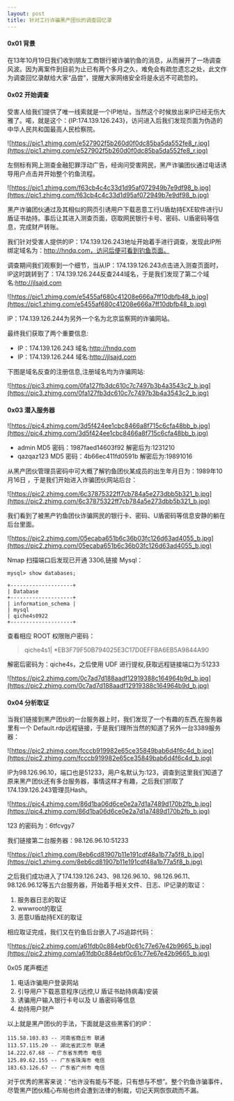 ```yaml
---
layout: post
title: 针对工行诈骗黑产团伙的调查回忆录
---
```

#### 0x01 背景

在13年10月19日我们收到朋友工商银行被诈骗钓鱼的消息，从而展开了一场调查风波。因为离案件到目前为止已有两个多月之久，难免会有疏忽遗忘之处，此文作为调查回忆录献给大家“品尝”，提醒大家网络安全将是永远不可疏忽的。

#### 0x02 开始调查

受害人给我们提供了唯一线索就是一个IP地址，当然这个时候放出来IP已经无伤大雅了。喏，就是这个：{IP:174.139.126.243}，访问进入后我们发现页面为伪造的中华人民共和国最高人民检察院。

![https://pic1.zhimg.com/e527902f5b260d0f0dc85ba5da552fe8_r.jpg](https://pic1.zhimg.com/e527902f5b260d0f0dc85ba5da552fe8_r.jpg)

左侧标有网上测查金融犯罪浮动广告，经询问受害网民，黑产诈骗团伙通过电话诱导用户点击并开始整个钓鱼流程。

![https://pic1.zhimg.com/f63cb4c4c33d1d95af072949b7e9df98_b.jpg](https://pic1.zhimg.com/f63cb4c4c33d1d95af072949b7e9df98_b.jpg)

黑产诈骗团伙通过及其相似的网页引诱用户下载恶意工行U盾劫持EXE软件进行U盾证书劫持。事后让其进入测查页面，窃取网民银行卡号、密码、U盾密码等信息，完成财产转账。

我们针对受害人提供的IP：174.139.126.243地址开始着手进行调查，发现此IP所绑定域名为：http://hndq.com，访问后便可看到钓鱼页面。

调查期间我们观察到一个细节，当从IP：174.139.126.243点击进入测查页面时，IP这时跳转到了：174.139.126.244反查244域名，于是我们发现了第二个域名:http://jlsajd.com

![https://pic1.zhimg.com/e5455af680c41208e666a7ff10dbfb48_b.jpg](https://pic1.zhimg.com/e5455af680c41208e666a7ff10dbfb48_b.jpg)

IP：174.139.126.244为另外一个名为北京监察网的诈骗网站。

最终我们获取了两个重要信息:

- IP：174.139.126.243 域名:http://hndq.com
- IP：174.139.126.244 域名:http://jlsajd.com

下图是域名反查的注册信息,注册域名均为诈骗网站:

![https://pic3.zhimg.com/0fa127fb3dc610c7c7497b3b4a3543c2_b.jpg](https://pic3.zhimg.com/0fa127fb3dc610c7c7497b3b4a3543c2_b.jpg)

#### 0x03 潜入服务器

![https://pic4.zhimg.com/3d5f424ee1cbc8466a8f715c6cfa48bb_b.jpg](https://pic4.zhimg.com/3d5f424ee1cbc8466a8f715c6cfa48bb_b.jpg)

- admin MD5 密码：1987faed14603f92 解密后为:1231210
- qazqaz123 MD5 密码：4b66ec411fd0591b 解密后为:19891016

从黑产团伙管理员密码中可大概了解钓鱼团伙某成员的出生年月日为：1989年10月16日 ，于是我们开始进入诈骗团伙网站后台：

![https://pic2.zhimg.com/6c37875322ff7cb784a5e273dbb5b321_b.jpg](https://pic2.zhimg.com/6c37875322ff7cb784a5e273dbb5b321_b.jpg)

我们看到了被黑产钓鱼团伙诈骗网民的银行卡、密码、U盾密码等信息安静的躺在后台里面。

![https://pic2.zhimg.com/05ecaba651b6c36b03fc126d63ad4055_b.jpg](https://pic2.zhimg.com/05ecaba651b6c36b03fc126d63ad4055_b.jpg)

Nmap 扫描端口后发现已开通 3306,链接 Mysql：

    mysql> show databases;

    +--------------------+
    | Database
    +--------------------+
    | information_schema |
    | mysql
    | qiche4s0922
    +--------------------+

查看相应 ROOT 权限账户密码：

> qiche4s1| *EB3F79F50B794025E3C17D0EFFBA6EB5A9844A90

解密后密码为：qiche4s，之后使用 UDF 进行提权,获取远程链接端口为:51233

![https://pic2.zhimg.com/0c7ad7d188aadf12919388c164964b9d_b.jpg](https://pic2.zhimg.com/0c7ad7d188aadf12919388c164964b9d_b.jpg)

#### 0x04 分析取证

当我们链接到黑产团伙的一台服务器上时，我们发现了一个有趣的东西,在服务器里有一个 Default.rdp远程链接，于是我们理所当然的知道了另外一台3389服务器：

![https://pic2.zhimg.com/fcccb919982e65ce35849bab6d4f6c4d_b.jpg](https://pic2.zhimg.com/fcccb919982e65ce35849bab6d4f6c4d_b.jpg)

IP为98.126.96.10，端口也是51233，用户名默认为:123，调查到这里我们知道了原来黑产团伙还有多台服务器，事情这样才有趣，之后我们抓取了174.139.126.243管理员Hash。

![https://pic4.zhimg.com/86d1ba06d6ce0e2a7d1a7489d170b2fb_b.jpg](https://pic4.zhimg.com/86d1ba06d6ce0e2a7d1a7489d170b2fb_b.jpg)

123 的密码为：6tfcvgy7

我们链接第二台服务器：98.126.96.10:51233

![https://pic1.zhimg.com/8eb6cd81907b11e191cdf48a1b77a5f8_b.jpg](https://pic1.zhimg.com/8eb6cd81907b11e191cdf48a1b77a5f8_b.jpg)

之后我们成功进入了174.139.126.243、98.126.96.10、98.126.96.11、98.126.96.12等五六台服务器，开始着手相关文件、日志、IP记录的取证：

1. 服务器日志的取证
2. wwwroot的取证
3. 恶意U盾劫持EXE的取证

相应取证完成，我们又在钓鱼后台嵌入了JS追踪代码：

![https://pic2.zhimg.com/a61fdb0c884ebf0c61c77e67e42b9665_b.jpg](https://pic2.zhimg.com/a61fdb0c884ebf0c61c77e67e42b9665_b.jpg)

0x05 尾声概述

1. 电话诈骗用户登录网站
2. 引导用户下载恶意程序(远控,U 盾证书劫持病毒)安装
3. 诱骗用户输入银行卡号以及 U 盾密码等信息
4. 劫持用户财产

以上就是黑产团伙的手法，下面就是这些黑客们的IP：

    115.58.103.83 -- 河南省商丘市 联通
    113.57.115.20 -- 湖北省武汉市 联通
    14.222.67.68 -- 广东省东莞市 电信
    125.89.62.155 -- 广东省珠海市 电信
    183.63.126.67 -- 广东省广州市 电信

对于优秀的黑客来说：“也许没有能与不能，只有想与不想”。整个钓鱼诈骗事件，尽管黑产团伙精心布局也终会遭到法律的制裁，切记天网恢恢疏而不漏。